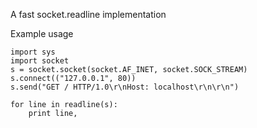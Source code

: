 A fast socket.readline implementation

Example usage
```
import sys
import socket
s = socket.socket(socket.AF_INET, socket.SOCK_STREAM)
s.connect(("127.0.0.1", 80))
s.send("GET / HTTP/1.0\r\nHost: localhost\r\n\r\n")

for line in readline(s):
	print line,
```
